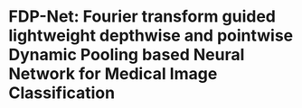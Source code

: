 # FDP-Net: Fourier transform guided lightweight depthwise and pointwise Dynamic Pooling based Neural Network for Medical Image Classification
